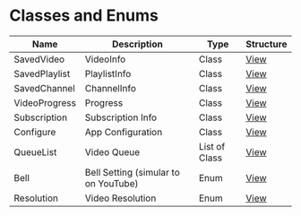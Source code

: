 # Classes and Enums
| Name    | Description       |  Type | Structure |  
| ------- | ----------------- | ----- | --- |  
| SavedVideo | VideoInfo | Class | [View](SavedVideo.md) |  
| SavedPlaylist | PlaylistInfo | Class | [View](SavedPlaylist.md) |
| SavedChannel | ChannelInfo | Class | [View](SavedChannel.md) |  
| VideoProgress | Progress | Class | [View](VideoProgress.md) |  
| Subscription | Subscription Info | Class | [View](Subscription.md) |
| Configure | App Configuration | Class | [View](Configure.md) |  
| QueueList | Video Queue | List of Class | [View](QueueList.md) |  
| Bell | Bell Setting (simular to on YouTube) | Enum | [View](Bell.md) |  
| Resolution | Video Resolution | Enum | [View](Resolution.md) |  